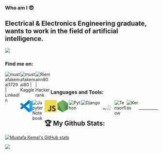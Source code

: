 ### Who am I 😎

## Electrical & Electronics Engineering graduate, wants to work in the field of artificial intelligence.

![](https://visitor-badge.laobi.icu/badge?page_id=mustafakemal1729.mustafakemal1729)

### Find me on:

[<img src="https://edent.github.io/SuperTinyIcons/images/svg/linkedin.svg" align="left" alt="mustafakemal1729 | LinkedIn" width="50px" />](https://www.linkedin.com/in/mustafakemal1729/)
[<img src="https://edent.github.io/SuperTinyIcons/images/svg/kaggle.svg" align="left" alt="mustafakemal80 | Kaggle" width="50px" />](https://kaggle.com/mustafakemal80)
[<img src="https://cdn3.iconfinder.com/data/icons/logos-and-brands-adobe/512/160_Hackerrank-512.png" align="left" alt="Riemann80  | Hackerrank" width="50px" />](https://www.hackerrank.com/Riemann80)

<br>

<br>

### Languages and Tools:

<img align="left" alt="Visual Studio Code" width="40px" src="https://raw.githubusercontent.com/github/explore/80688e429a7d4ef2fca1e82350fe8e3517d3494d/topics/visual-studio-code/visual-studio-code.png" />
<img align="left" alt="Jupyter Notebook" width="40px" src="https://cdn.icon-icons.com/icons2/2667/PNG/512/jupyter_app_icon_161280.png" />
<img align="left" alt="JavaScript" width="40px" src="https://raw.githubusercontent.com/github/explore/80688e429a7d4ef2fca1e82350fe8e3517d3494d/topics/javascript/javascript.png" />
<img align="left" alt="Node.js" width="40px" src="https://raw.githubusercontent.com/github/explore/80688e429a7d4ef2fca1e82350fe8e3517d3494d/topics/nodejs/nodejs.png" />
<img align="left" alt="Python" width="40px" src="https://raw.githubusercontent.com/jmnote/z-icons/master/svg/python.svg" />
<img align="left" alt="Django" src="https://img.icons8.com/color/40/000000/django.png"/>
<img align="left" src="https://raw.githubusercontent.com/github/explore/80688e429a7d4ef2fca1e82350fe8e3517d3494d/topics/mysql/mysql.png" alt="MySQL" height="40" style="vertical-align:top; margin:4px">
<img align="left" alt="Tensorflow" width="40px" src="https://symbols.getvecta.com/stencil_97/43_tensorflow-icon.07309df606.svg" />
<img align="left" alt="Keras" width="40px" src="https://cdn.icon-icons.com/icons2/2389/PNG/512/keras_logo_icon_145136.png" />


<br />


---

## :trophy: My Github Stats:

  [![Mustafa Kemal's GitHub stats](https://github-readme-stats.vercel.app/api?username=mustafakemal1729&theme=tokyonight)](https://github.com/mustafakemal1729/github-readme-stats)


<a href="https://github-readme-stats.vercel.app/api/top-langs/?username=mustafakemal1729&hide=php&theme=tokyonight">
  <img align="left" src="https://github-readme-stats.vercel.app/api/top-langs/?username=mustafakemal1729&hide=php&theme=dracula" />
</a>
</div>
